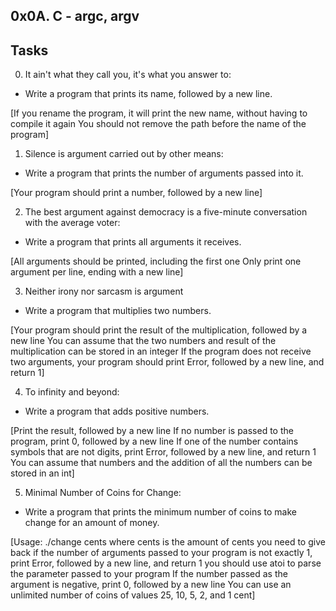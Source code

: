 0x0A. C - argc, argv
-------------------------------------------------------------------------------
Tasks
-----
0. It ain't what they call you, it's what you answer to:

- Write a program that prints its name, followed by a new line.

[If you rename the program, it will print the new name, without having to compile it again
You should not remove the path before the name of the program]

1. Silence is argument carried out by other means:

- Write a program that prints the number of arguments passed into it.

[Your program should print a number, followed by a new line]

2. The best argument against democracy is a five-minute conversation with the average voter:

- Write a program that prints all arguments it receives.

[All arguments should be printed, including the first one
Only print one argument per line, ending with a new line]

3. Neither irony nor sarcasm is argument

- Write a program that multiplies two numbers.

[Your program should print the result of the multiplication, followed by a new line
You can assume that the two numbers and result of the multiplication can be stored in an integer
If the program does not receive two arguments, your program should print Error, followed by a new line, and return 1]

4. To infinity and beyond:

- Write a program that adds positive numbers.

[Print the result, followed by a new line
If no number is passed to the program, print 0, followed by a new line
If one of the number contains symbols that are not digits, print Error, followed by a new line, and return 1
You can assume that numbers and the addition of all the numbers can be stored in an int]

5. Minimal Number of Coins for Change:

- Write a program that prints the minimum number of coins to make change for an amount of money.

[Usage: ./change cents
where cents is the amount of cents you need to give back
if the number of arguments passed to your program is not exactly 1, print Error, followed by a new line, and return 1
you should use atoi to parse the parameter passed to your program
If the number passed as the argument is negative, print 0, followed by a new line
You can use an unlimited number of coins of values 25, 10, 5, 2, and 1 cent]
